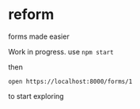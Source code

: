 # reform
forms made easier

Work in progress. use
`npm start`

then 

`open https://localhost:8000/forms/1`

to start exploring
